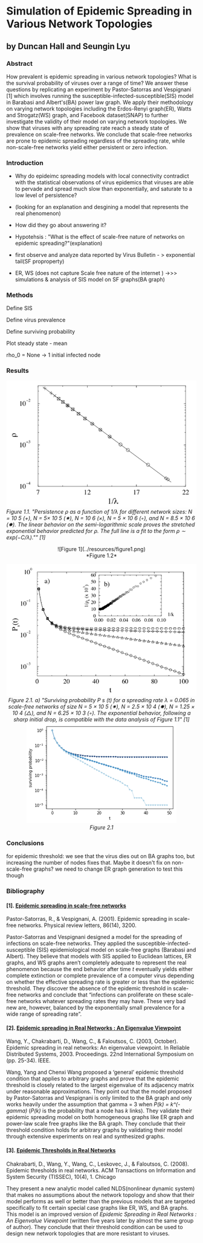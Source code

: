 # Simulation of Epidemic Spreading in Various Network Topologies
## by Duncan Hall and Seungin Lyu


### Abstract

How prevalent is epidemic spreading in various network topologies? What is the survival probability of viruses over a range of time? We answer these questions by replicating an experiment by Pastor-Satorras and Vespignani [1] which involves running the susceptible-infected-susceptible(SIS) model in Barabasi and Albert's(BA) power law graph. We apply their methodology on varying network topologies including the Erdos-Renyi graph(ER), Watts and Strogatz(WS) graph, and Facebook dataset(SNAP) to further investigate the validity of their model on varying network topologies. We show that viruses with any spreading rate reach a steady state of prevalence on scale-free networks. We conclude that scale-free networks are prone to epidemic spreading regardless of the spreading rate, while non-scale-free networks yield either persistent or zero infection.


### Introduction

* Why do epideimc spreading models with local connectivity contradict with the statistical observations of virus epidemics that viruses are able to pervade and spread much slow than exponentially, and saturate to a low level of persistence?
* (looking for an explanation and desgining a model that represents the real phenomenon)

* How did they go about answering it?
 * Hypotehsis : "What is the effect of scale-free nature of networks on epidemic spreading?"(explanation)
 * first observe and analyze data reported by Virus Bulletin - > exponential tail(SF proproperty)
  * ER, WS (does not capture Scale free nature of the internet ) ->>>  simulations & analysis of SIS model on SF graphs(BA graph)

### Methods


Define SIS

Define virus prevalence

Define surviving probability

Plot steady state - mean

rho_0 = None -> 1 initial infected node


### Results

![Figure 1_](../resources/figure1_.png)
<br>
*Figure 1.1. "Persistence ρ as a function of 1/λ for different network sizes: N = 10 5 (+), N = 5× 10 5
(✷), N = 10 6 (×), N = 5 × 10 6 (◦), and N = 8.5 × 10 6 (✸). The linear behavior on the
semi-logarithmic scale proves the stretched exponential behavior predicted for ρ. The full line is a
fit to the form ρ ∼ exp(−C/λ)."" [1]*
<br>

<center>
![Figure 1](../resources/figure1.png)
<br>
*Figure 1.2*
<br>


![Figure 2_](../resources/figure2_.png)
*Figure 2.1. a) "Surviving probability P s (t) for a spreading rate λ = 0.065 in scale-free networks of
size N = 5 × 10 5 (✷), N = 2.5 × 10 4 (✸), N = 1.25 × 10 4 (△), and N = 6.25 × 10 3 (◦). The
exponential behavior, following a sharp initial drop, is compatible with the data analysis of Figure 1.1" [1]*
<br>
![Figure 2](../resources/figure2.png)
<br>
*Figure 2.1*
<br>

</center>

### Conclusions

for epidemic threshold: we see that the virus dies out on BA graphs too, but increasing the number of nodes fixes that. Maybe it doesn't fix on non-scale-free graphs? we need to change ER graph generation to test this though


### Bibliography

#### [1]. [Epidemic spreading in scale-free networks](https://github.com/SeunginLyu/EpidemicSpreading/blob/master/papers/epidemic_spreading_in_SF_networks.pdf)

Pastor-Satorras, R., & Vespignani, A. (2001). Epidemic spreading in scale-free networks. Physical review letters, 86(14), 3200.

Pastor-Satorras and Vespignani  designed a model for the spreading of infections on scale-free networks. They applied the susceptible-infected-susceptible (SIS) epidemiological model on scale-free graphs (Barabasi and Albert). They believe that models with SIS applied to Euclidean lattices, ER graphs, and WS graphs aren’t completely adequate to represent the real phenomenon because the end behavior after time *t* eventually yields either complete extinction or complete prevalence of a computer virus depending on whether the effective spreading rate is greater or less than the epidemic threshold. They discover the absence of the epidemic threshold in scale-free networks and conclude that “infections can proliferate on these scale-free networks whatever spreading rates they may have. These very bad new are, however, balanced by the exponentially small prevalence for a wide range of spreading rate”.

#### [2]. [Epidemic spreading in Real Networks : An Eigenvalue Viewpoint](https://github.com/SeunginLyu/EpidemicSpreading/blob/master/papers/epidemic_threshols_real_networks_eignevalue.pdf)

Wang, Y., Chakrabarti, D., Wang, C., & Faloutsos, C. (2003, October). Epidemic spreading in real networks: An eigenvalue viewpoint. In Reliable Distributed Systems, 2003. Proceedings. 22nd International Symposium on (pp. 25-34). IEEE.

Wang, Yang and Chenxi Wang proposed a ‘general’ epidemic threshold condition that applies to arbitrary graphs and prove that the epidemic threshold is closely related to the largest eigenvalue of its adjacency matrix under reasonable approximations. They point out that the model proposed by Pastor-Satorras and Vespignani is only limited to the BA graph and only works heavily under the assumption that gamma = 3 when *P(k) = k^(-gamma)* (*P(k)* is the probability that a node has *k* links). They validate their epidemic spreading model on both homogeneous graphs like ER graph and power-law scale free graphs like the BA graph. They conclude that their threshold condition holds for arbitrary graphs by validating their model through extensive experiments on real and synthesized graphs.


#### [3]. [Epidemic Thresholds in Real Networks](https://github.com/SeunginLyu/EpidemicSpreading/blob/master/papers/epidemic_thresholds_real_netowkrs.pdf)

Chakrabarti, D., Wang, Y., Wang, C., Leskovec, J., & Faloutsos, C. (2008). Epidemic thresholds in real networks. ACM Transactions on Information and System Security (TISSEC), 10(4), 1.
Chicago

They present a new analytic model called NLDS(nonlinear dynamic system) that makes no assumptions about the network topology and show that their model performs as well or better than the previous models that are targeted specifically to fit certain special case graphs like ER, WS, and BA graphs. This model is an improved version of <i>Epidemic Spreading in Real Networks : An Eigenvalue Viewpoint</i> (written five years later by almost the same group of author). They conclude that their threshold condition can be used to design new network topologies that are more resistant to viruses.
